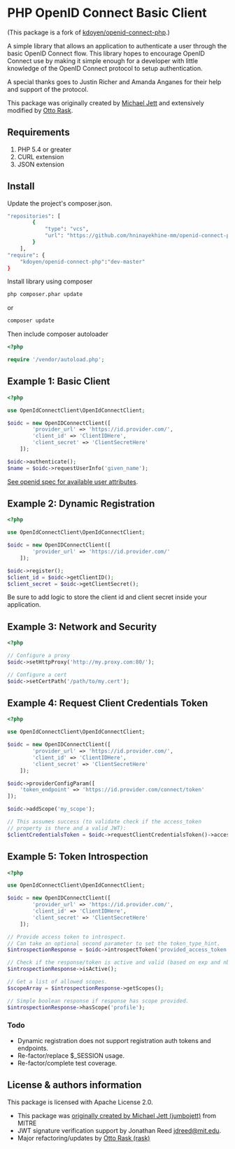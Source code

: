 # PHP OpenID Connect Basic Client

(This package is a fork of [kdoyen/openid-connect-php](https://github.com/kdoyen/openid-connect-php).)

A simple library that allows an application to authenticate a user
through the basic OpenID Connect flow. This library hopes to encourage
OpenID Connect use by making it simple enough for a developer with
little knowledge of the OpenID Connect protocol to setup authentication.

A special thanks goes to Justin Richer and Amanda Anganes for their help
and support of the protocol.

This package was originally created by [Michael Jett][2] and extensively modified by
[Otto Rask][3].

## Requirements

1.  PHP 5.4 or greater
2.  CURL extension
3.  JSON extension

## Install
Update the project's composer.json.

```sh
"repositories": [
        {
            "type": "vcs",
            "url": "https://github.com/hninayekhine-mm/openid-connect-php.git"
        }
    ],
"require": {
    "kdoyen/openid-connect-php":"dev-master"
}
```

Install library using composer

```sh
php composer.phar update
```

or 

```sh
composer update
```

Then include composer autoloader

```php
<?php

require '/vendor/autoload.php';
```

## Example 1: Basic Client

```php
<?php

use OpenIdConnectClient\OpenIdConnectClient;

$oidc = new OpenIDConnectClient([
        'provider_url' => 'https://id.provider.com/',
        'client_id' => 'ClientIDHere',
        'client_secret' => 'ClientSecretHere'
    ]);

$oidc->authenticate();
$name = $oidc->requestUserInfo('given_name');
```

[See openid spec for available user attributes][1].

## Example 2: Dynamic Registration

```php
<?php

use OpenIdConnectClient\OpenIdConnectClient;

$oidc = new OpenIDConnectClient([
        'provider_url' => 'https://id.provider.com/'
    ]);

$oidc->register();
$client_id = $oidc->getClientID();
$client_secret = $oidc->getClientSecret();
```

Be sure to add logic to store the client id and client secret inside
your application.

## Example 3: Network and Security

```php
<?php

// Configure a proxy
$oidc->setHttpProxy('http://my.proxy.com:80/');

// Configure a cert
$oidc->setCertPath('/path/to/my.cert');
```

## Example 4: Request Client Credentials Token

```php
<?php

use OpenIdConnectClient\OpenIdConnectClient;

$oidc = new OpenIDConnectClient([
        'provider_url' => 'https://id.provider.com/',
        'client_id' => 'ClientIDHere',
        'client_secret' => 'ClientSecretHere'
    ]);

$oidc->providerConfigParam([
    'token_endpoint' => 'https://id.provider.com/connect/token'
]);

$oidc->addScope('my_scope');

// This assumes success (to validate check if the access_token
// property is there and a valid JWT):
$clientCredentialsToken = $oidc->requestClientCredentialsToken()->access_token;
```

## Example 5: Token Introspection

```php
<?php

use OpenIdConnectClient\OpenIdConnectClient;

$oidc = new OpenIDConnectClient([
        'provider_url' => 'https://id.provider.com/',
        'client_id' => 'ClientIDHere',
        'client_secret' => 'ClientSecretHere'
    ]);

// Provide access token to introspect.
// Can take an optional second parameter to set the token_type_hint.
$introspectionResponse = $oidc->introspectToken('provided_access_token');

// Check if the response/token is active and valid (based on exp and nbf).
$introspectionResponse->isActive();

// Get a list of allowed scopes.
$scopeArray = $introspectionResponse->getScopes();

// Simple boolean response if response has scope provided.
$introspectionResponse->hasScope('profile');
```

### Todo

- Dynamic registration does not support registration auth tokens and endpoints.
- Re-factor/replace $_SESSION usage.
- Re-factor/complete test coverage.

## License & authors information

This package is licensed with Apache License 2.0.

-   This package was [originally created by Michael Jett (jumbojett)][2] from MITRE
-   JWT signature verification support by Jonathan Reed <jdreed@mit.edu>.
-   Major refactoring/updates by [Otto Rask (rask)][3]

  [1]: http://openid.net/specs/openid-connect-basic-1_0-15.html#id_res
  [2]: https://github.com/jumbojett/OpenID-Connect-PHP
  [3]: https://github.com/rask/openid-connect-php
